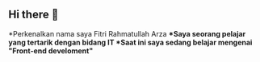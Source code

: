 ## Hi there 👋

*Perkenalkan nama saya Fitri Rahmatullah Arza <b>
*Saya seorang pelajar yang tertarik dengan bidang IT<b>
*Saat ini saya sedang belajar mengenai "Front-end develoment"<b>

<!--
**firza-nrk/firza-nrk** is a ✨ _special_ ✨ repository because its `README.md` (this file) appears on your GitHub profile.

Here are some ideas to get you started:

- 🔭 I’m currently working on ...
- 🌱 I’m currently learning ...f\
- 👯 I’m looking to collaborate on ...
- 🤔 I’m looking for help with ...
- 💬 Ask me about ...
- 📫 How to reach me: ...
- 😄 Pronouns: ...
- ⚡ Fun fact: ...
-->
